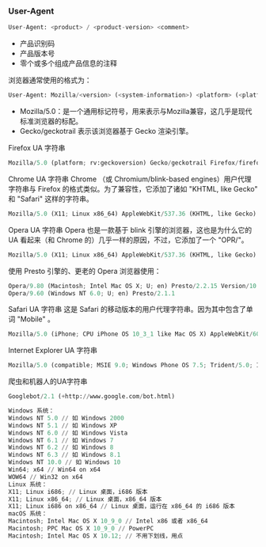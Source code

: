 ### User-Agent

```Python
User-Agent: <product> / <product-version> <comment>
```

- <product>产品识别码
- <product-version>产品版本号
- <comment>零个或多个组成产品信息的注释

浏览器通常使用的格式为：

```python
User-Agent: Mozilla/<version> (<system-information>) <platform> (<platform-details>) <extensions>
```

- Mozilla/5.0：是一个通用标记符号，用来表示与Mozilla兼容，这几乎是现代标准浏览器的标配。
- Gecko/geckotrail 表示该浏览器基于 Gecko 渲染引擎。


Firefox UA 字符串
```python
Mozilla/5.0 (platform; rv:geckoversion) Gecko/geckotrail Firefox/firefoxversion
```

Chrome UA 字符串
Chrome （或 Chromium/blink-based engines）用户代理字符串与 Firefox 的格式类似。为了兼容性，它添加了诸如 "KHTML, like Gecko" 和 "Safari" 这样的字符串。
```python
Mozilla/5.0 (X11; Linux x86_64) AppleWebKit/537.36 (KHTML, like Gecko) Chrome/51.0.2704.103 Safari/537.36
```

Opera UA 字符串
Opera 也是一款基于 blink 引擎的浏览器，这也是为什么它的 UA 看起来（和 Chrome 的）几乎一样的原因，不过，它添加了一个 "OPR/<version>"。
```python
Mozilla/5.0 (X11; Linux x86_64) AppleWebKit/537.36 (KHTML, like Gecko) Chrome/51.0.2704.106 Safari/537.36 OPR/38.0.2220.41
```
使用 Presto 引擎的、更老的 Opera 浏览器使用：
```python
Opera/9.80 (Macintosh; Intel Mac OS X; U; en) Presto/2.2.15 Version/10.00
Opera/9.60 (Windows NT 6.0; U; en) Presto/2.1.1
```

Safari UA 字符串
这是 Safari 的移动版本的用户代理字符串。因为其中包含了单词 "Mobile" 。
```python
Mozilla/5.0 (iPhone; CPU iPhone OS 10_3_1 like Mac OS X) AppleWebKit/603.1.30 (KHTML, like Gecko) Version/10.0 Mobile/14E304 Safari/602.1
```

Internet Explorer UA 字符串
```python
Mozilla/5.0 (compatible; MSIE 9.0; Windows Phone OS 7.5; Trident/5.0; IEMobile/9.0)
```

爬虫和机器人的UA字符串
```python
Googlebot/2.1 (+http://www.google.com/bot.html)
```

```python
Windows 系统：
Windows NT 5.0 // 如 Windows 2000 
Windows NT 5.1 // 如 Windows XP
Windows NT 6.0 // 如 Windows Vista 
Windows NT 6.1 // 如 Windows 7
Windows NT 6.2 // 如 Windows 8
Windows NT 6.3 // 如 Windows 8.1
Windows NT 10.0 // 如 Windows 10
Win64; x64 // Win64 on x64
WOW64 // Win32 on x64
Linux 系统：
X11; Linux i686; // Linux 桌面，i686 版本
X11; Linux x86_64; // Linux 桌面，x86_64 版本
X11; Linux i686 on x86_64 // Linux 桌面，运行在 x86_64 的 i686 版本
macOS 系统：
Macintosh; Intel Mac OS X 10_9_0 // Intel x86 或者 x86_64
Macintosh; PPC Mac OS X 10_9_0 // PowerPC
Macintosh; Intel Mac OS X 10.12; // 不用下划线，用点
```
